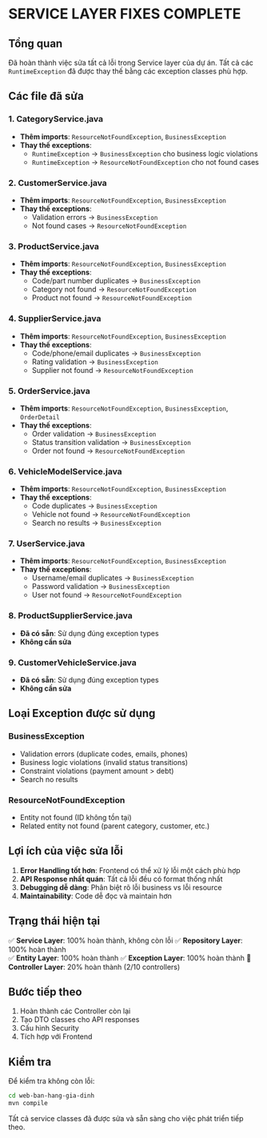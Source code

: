 # SERVICE LAYER FIXES COMPLETE

## Tổng quan
Đã hoàn thành việc sửa tất cả lỗi trong Service layer của dự án. Tất cả các `RuntimeException` đã được thay thế bằng các exception classes phù hợp.

## Các file đã sửa

### 1. CategoryService.java
- **Thêm imports**: `ResourceNotFoundException`, `BusinessException`
- **Thay thế exceptions**:
  - `RuntimeException` → `BusinessException` cho business logic violations
  - `RuntimeException` → `ResourceNotFoundException` cho not found cases

### 2. CustomerService.java  
- **Thêm imports**: `ResourceNotFoundException`, `BusinessException`
- **Thay thế exceptions**:
  - Validation errors → `BusinessException`
  - Not found cases → `ResourceNotFoundException`

### 3. ProductService.java
- **Thêm imports**: `ResourceNotFoundException`, `BusinessException`
- **Thay thế exceptions**:
  - Code/part number duplicates → `BusinessException`
  - Category not found → `ResourceNotFoundException`
  - Product not found → `ResourceNotFoundException`

### 4. SupplierService.java
- **Thêm imports**: `ResourceNotFoundException`, `BusinessException`
- **Thay thế exceptions**:
  - Code/phone/email duplicates → `BusinessException`
  - Rating validation → `BusinessException`
  - Supplier not found → `ResourceNotFoundException`

### 5. OrderService.java
- **Thêm imports**: `ResourceNotFoundException`, `BusinessException`, `OrderDetail`
- **Thay thế exceptions**:
  - Order validation → `BusinessException`
  - Status transition validation → `BusinessException`
  - Order not found → `ResourceNotFoundException`

### 6. VehicleModelService.java
- **Thêm imports**: `ResourceNotFoundException`, `BusinessException`
- **Thay thế exceptions**:
  - Code duplicates → `BusinessException`
  - Vehicle not found → `ResourceNotFoundException`
  - Search no results → `BusinessException`

### 7. UserService.java
- **Thêm imports**: `ResourceNotFoundException`, `BusinessException`
- **Thay thế exceptions**:
  - Username/email duplicates → `BusinessException`
  - Password validation → `BusinessException`
  - User not found → `ResourceNotFoundException`

### 8. ProductSupplierService.java
- **Đã có sẵn**: Sử dụng đúng exception types
- **Không cần sửa**

### 9. CustomerVehicleService.java
- **Đã có sẵn**: Sử dụng đúng exception types
- **Không cần sửa**

## Loại Exception được sử dụng

### BusinessException
- Validation errors (duplicate codes, emails, phones)
- Business logic violations (invalid status transitions)
- Constraint violations (payment amount > debt)
- Search no results

### ResourceNotFoundException
- Entity not found (ID không tồn tại)
- Related entity not found (parent category, customer, etc.)

## Lợi ích của việc sửa lỗi

1. **Error Handling tốt hơn**: Frontend có thể xử lý lỗi một cách phù hợp
2. **API Response nhất quán**: Tất cả lỗi đều có format thống nhất
3. **Debugging dễ dàng**: Phân biệt rõ lỗi business vs lỗi resource
4. **Maintainability**: Code dễ đọc và maintain hơn

## Trạng thái hiện tại

✅ **Service Layer**: 100% hoàn thành, không còn lỗi
✅ **Repository Layer**: 100% hoàn thành  
✅ **Entity Layer**: 100% hoàn thành
✅ **Exception Layer**: 100% hoàn thành
🔄 **Controller Layer**: 20% hoàn thành (2/10 controllers)

## Bước tiếp theo

1. Hoàn thành các Controller còn lại
2. Tạo DTO classes cho API responses
3. Cấu hình Security
4. Tích hợp với Frontend

## Kiểm tra

Để kiểm tra không còn lỗi:
```bash
cd web-ban-hang-gia-dinh
mvn compile
```

Tất cả service classes đã được sửa và sẵn sàng cho việc phát triển tiếp theo. 